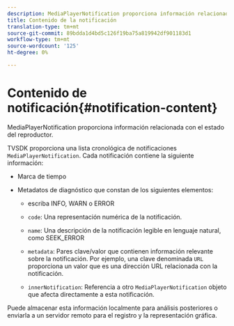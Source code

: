 ```yaml
---
description: MediaPlayerNotification proporciona información relacionada con el estado del reproductor.
title: Contenido de la notificación
translation-type: tm+mt
source-git-commit: 89bdda1d4bd5c126f19ba75a819942df901183d1
workflow-type: tm+mt
source-wordcount: '125'
ht-degree: 0%

---
```



# Contenido de notificación{#notification-content}

MediaPlayerNotification proporciona información relacionada con el estado del reproductor.

TVSDK proporciona una lista cronológica de notificaciones `MediaPlayerNotification`. Cada notificación contiene la siguiente información:

* Marca de tiempo
* Metadatos de diagnóstico que constan de los siguientes elementos:

   * escriba INFO, WARN o ERROR
   * `code`: Una representación numérica de la notificación.
   * `name`: Una descripción de la notificación legible en lenguaje natural, como SEEK_ERROR
   * `metadata`: Pares clave/valor que contienen información relevante sobre la notificación. Por ejemplo, una clave denominada `URL` proporciona un valor que es una dirección URL relacionada con la notificación.

   * `innerNotification`: Referencia a otro  `MediaPlayerNotification` objeto que afecta directamente a esta notificación.

Puede almacenar esta información localmente para análisis posteriores o enviarla a un servidor remoto para el registro y la representación gráfica.
